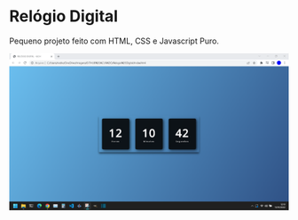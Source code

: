 # Relógio Digital

Pequeno projeto feito com HTML, CSS e Javascript Puro.


<img src="Relogio Digital/assets/imgs/Relogio Digital.png" alt="My cool logo"/>
